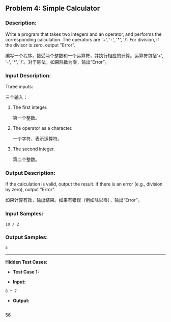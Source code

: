 ## Problem 4: Simple Calculator

### Description:

Write a program that takes two integers and an operator, and performs the corresponding calculation. The operators are '+', '-', '*', '/'. For division, if the divisor is zero, output "Error".

编写一个程序，接受两个整数和一个运算符，并执行相应的计算。运算符包括'+', '-', '*', '/'。对于除法，如果除数为零，输出“Error”。

### Input Description:

Three inputs:

三个输入：

1. The first integer.

   第一个整数。

2. The operator as a character.

   一个字符，表示运算符。

3. The second integer.

   第二个整数。

### Output Description:

If the calculation is valid, output the result. If there is an error (e.g., division by zero), output "Error".

如果计算有效，输出结果。如果有错误（例如除以零），输出“Error”。

### Input Samples:

```
10 / 2
```

### Output Samples:

```
5
```

---

**Hidden Test Cases:**

- **Test Case 1:**

- **Input:**

```
8 * 7
  ```

- **Output:**

  ```
56
  ```
